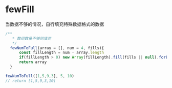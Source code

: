 # fewFill

当数据不够的情况，自行填充特殊数据格式的数据

```js
/**
   * 数组数量不够则填充
   */
  fewNumToFull(array = [], num = 4, fills){
	  const fillLength = num - array.length
	  if(fillLength > 0) new Array(fillLength).fill(fills || null).forEach(item => array.push(item))
	  return array
  }
```

```js
fewNumToFull([1,5,9,3], 5, 10)
// return [1,5,9,3,10]
```

